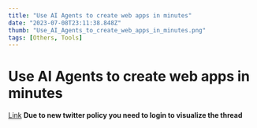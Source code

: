 ```yaml
---
title: "Use AI Agents to create web apps in minutes"
date: "2023-07-08T23:11:38.848Z"
thumb: "Use_AI_Agents_to_create_web_apps_in_minutes.png"
tags: [Others, Tools]
---
```


# Use AI Agents to create web apps in minutes

[Link](https://twitter.com/shushant_l/status/1675068023047344128)
**Due to new twitter policy you need to login to visualize the thread**
